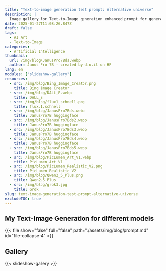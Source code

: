 ```yaml
---
title: "Text-to-image generation test prompt: Alternative universe"
description: |
  Image gallery for Text-to-Image generation enhanced prompt for generation an image for an alternative universe
date: 2025-01-27T11:08:26.847Z
draft: false
tags:
  - AI Art
  - Text-to-Image
categories:
  - Artificial Intelligence
thumbnail:
  url: /img/blog/JanusPro7Bds.webp
  author: Janus Pro 7B - created by d.o.it on HF
lang: en
modules: ["slideshow-gallery"]  
resources:
  - src: /img/blog/Bing_Image_Creator.png
    title: Bing Image Creator
  - src: /img/blog/DALL_E.webp
    title: DALL_E
  - src: /img/blog/flux1_schnell.png
    title: flux.1.schnell
  - src: /img/blog/JanusPro7Bds.webp
    title: JanusPro7B huggingface
  - src: /img/blog/JanusPro7Bds2.webp
    title: JanusPro7B huggingface
  - src: /img/blog/JanusPro7Bds3.webp
    title: JanusPro7B huggingface
  - src: /img/blog/JanusPro7Bds4.webp
    title: JanusPro7B huggingface
  - src: /img/blog/JanusPro7Bds5.webp
    title: JanusPro7B huggingface
  - src: /img/blog/PicLumen_Art_V1.webp
    title: PicLumen Art V1
  - src: /img/blog/PicLumen_Realistic_V2.png
    title: PicLumen Realistic V2
  - src: /img/blog/Qwen2_5_Plus.png
    title: Qwen2.5 Plus 
  - src: /img/blog/grok3.jpg
    title: Grok 
slug: text-image-generation-test-prompt-alternative-universe
excludeTOC: true
---
```


## My Text-Image Generation for different models

{{< file show="false" full="false" path="./assets/img/blog/prompt.md" id="file-collapse-4" >}}

## Gallery

{{< slideshow-gallery >}}
